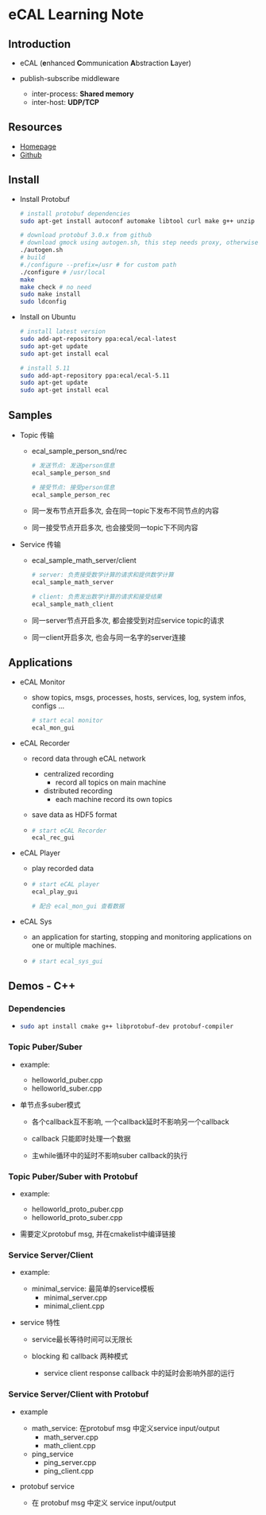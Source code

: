# eCAL Learning Note

## Introduction

-   eCAL (**e**nhanced **C**ommunication **A**bstraction **L**ayer) 

-   publish-subscribe middleware

    -   inter-process: **Shared memory**
    -   inter-host: **UDP/TCP**

    

## Resources

-   [Homepage](https://eclipse-ecal.github.io/ecal/)
-   [Github](https://github.com/eclipse-ecal/ecal)



## Install

-   Install Protobuf 

    ```bash
    # install protobuf dependencies
    sudo apt-get install autoconf automake libtool curl make g++ unzip
    
    # download protobuf 3.0.x from github
    # download gmock using autogen.sh, this step needs proxy, otherwise the zip file will be uncomplete
    ./autogen.sh
    # build
    #./configure --prefix=/usr # for custom path
    ./configure # /usr/local
    make
    make check # no need
    sudo make install
    sudo ldconfig
    ```
    
    
    
-   Install on Ubuntu

    ```bash
    # install latest version
    sudo add-apt-repository ppa:ecal/ecal-latest
    sudo apt-get update
    sudo apt-get install ecal
    
    # install 5.11
    sudo add-apt-repository ppa:ecal/ecal-5.11
    sudo apt-get update
    sudo apt-get install ecal
    ```




## Samples

-   Topic 传输

    -   ecal_sample_person_snd/rec

        ```bash
        # 发送节点: 发送person信息
        ecal_sample_person_snd
        
        # 接受节点: 接受person信息
        ecal_sample_person_rec
        ```

    -   同一发布节点开启多次, 会在同一topic下发布不同节点的内容
    -   同一接受节点开启多次, 也会接受同一topic下不同内容



-   Service 传输

    -   ecal_sample_math_server/client

        ```bash
        # server: 负责接受数学计算的请求和提供数学计算
        ecal_sample_math_server
        
        # client: 负责发出数学计算的请求和接受结果
        ecal_sample_math_client
        ```

    -   同一server节点开启多次, 都会接受到对应service topic的请求

    -   同一client开启多次, 也会与同一名字的server连接





## Applications

-   eCAL Monitor

    -   show topics, msgs, processes, hosts, services, log, system infos, configs ...

        ```bash
        # start ecal monitor
        ecal_mon_gui
        ```

        

-   eCAL Recorder

    -   record data through eCAL network

        -   centralized recording
            -   record all topics on main machine
        -   distributed recording
            -   each machine  record its own topics

    -   save data as HDF5 format

    -   ```bash
        # start eCAL Recorder
        ecal_rec_gui
        ```

        

-   eCAL Player

    -   play recorded data

    -   ```bash
        # start eCAL player
        ecal_play_gui
        
        # 配合 ecal_mon_gui 查看数据
        ```

        

-   eCAL Sys

    -   an application for starting, stopping and monitoring applications on one or multiple machines.

    -   ```bash
        # start ecal_sys_gui
        
        ```

        

## Demos - C++

### Dependencies

-   ```bash
    sudo apt install cmake g++ libprotobuf-dev protobuf-compiler
    ```

    

### Topic Puber/Suber

-   example:
    -   helloworld_puber.cpp
    -   helloworld_suber.cpp


-   单节点多suber模式

    -   各个callback互不影响, 一个callback延时不影响另一个callback

    -   callback 只能即时处理一个数据

    -   主while循环中的延时不影响suber callback的执行

        

### Topic Puber/Suber with Protobuf

-   example:
    -   helloworld_proto_puber.cpp
    -   helloworld_proto_suber.cpp

-   需要定义protobuf msg, 并在cmakelist中编译链接

### Service Server/Client

-   example:
    -   minimal_service: 最简单的service模板
        -   minimal_server.cpp
        -   minimal_client.cpp
-   service 特性

    -   service最长等待时间可以无限长

    -   blocking 和 callback 两种模式
        -   service client response callback 中的延时会影响外部的运行



### Service Server/Client with Protobuf

-   example
    -   math_service: 在protobuf msg 中定义service input/output
        -   math_server.cpp
        -   math_client.cpp
    -   ping_service
        -   ping_server.cpp
        -   ping_client.cpp

-   protobuf service
    -   在 protobuf msg 中定义 service input/output



